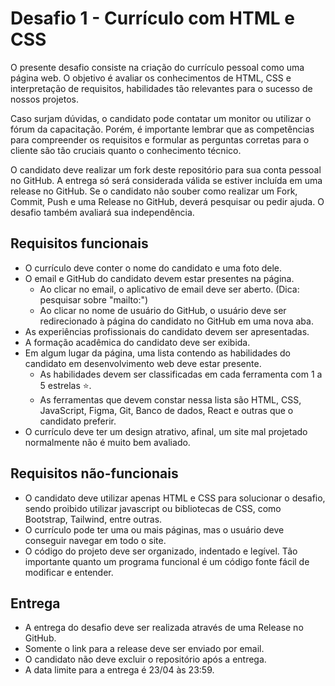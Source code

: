 # Desafio 1 - Currículo com HTML e CSS

O presente desafio consiste na criação do currículo pessoal como uma página web. O objetivo é avaliar os conhecimentos de HTML, CSS e interpretação de requisitos, habilidades tão relevantes para o sucesso de nossos projetos.

Caso surjam dúvidas, o candidato pode contatar um monitor ou utilizar o fórum da capacitação. Porém, é importante lembrar que as competências para compreender os requisitos e formular as perguntas corretas para o cliente são tão cruciais quanto o conhecimento técnico.

O candidato deve realizar um fork deste repositório para sua conta pessoal no GitHub. A entrega só será considerada válida se estiver incluída em uma release no GitHub. Se o candidato não souber como realizar um Fork, Commit, Push e uma Release no GitHub, deverá pesquisar ou pedir ajuda. O desafio também avaliará sua independência.

## Requisitos funcionais

- O currículo deve conter o nome do candidato e uma foto dele.
- O email e GitHub do candidato devem estar presentes na página.
  - Ao clicar no email, o aplicativo de email deve ser aberto. (Dica: pesquisar sobre "mailto:")
  - Ao clicar no nome de usuário do GitHub, o usuário deve ser redirecionado à página do candidato no GitHub em uma nova aba.
- As experiências profissionais do candidato devem ser apresentadas.
- A formação acadêmica do candidato deve ser exibida.
- Em algum lugar da página, uma lista contendo as habilidades do candidato em desenvolvimento web deve estar presente.
  - As habilidades devem ser classificadas em cada ferramenta com 1 a 5 estrelas ⭐.
  - As ferramentas que devem constar nessa lista são HTML, CSS, JavaScript, Figma, Git, Banco de dados, React e outras que o candidato preferir.
- O currículo deve ter um design atrativo, afinal, um site mal projetado normalmente não é muito bem avaliado.

## Requisitos não-funcionais

- O candidato deve utilizar apenas HTML e CSS para solucionar o desafio, sendo proibido utilizar javascript ou bibliotecas de CSS, como Bootstrap, Tailwind, entre outras.
- O currículo pode ter uma ou mais páginas, mas o usuário deve conseguir navegar em todo o site.
- O código do projeto deve ser organizado, indentado e legível. Tão importante quanto um programa funcional é um código fonte fácil de modificar e entender.

## Entrega

- A entrega do desafio deve ser realizada através de uma Release no GitHub.
- Somente o link para a release deve ser enviado por email.
- O candidato não deve excluir o repositório após a entrega.
- A data limite para a entrega é 23/04 às 23:59.

